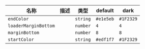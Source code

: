 | 名称 | 描述 | 类型 | default | dark |
|---|---|---|---|---|
| `endColor` |  | `string` | `#e1e5eb` | `#1F2329` |
| `loaderMarginBottom` |  | `number` | `4` | `4` |
| `marginBottom` |  | `number` | `8` | `8` |
| `startColor` |  | `string` | `#edf1f7` | `#1F2329` |
